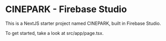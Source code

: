# CINEPARK - Firebase Studio

This is a NextJS starter project named CINEPARK, built in Firebase Studio.

To get started, take a look at src/app/page.tsx.
